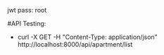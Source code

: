 jwt pass: root

#API Testing:
- curl -X GET -H "Content-Type: application/json" http://localhost:8000/api/apartment/list

